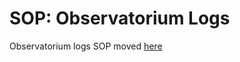 # SOP: Observatorium Logs

<!-- TOC depthTo:2 -->

Observatorium logs SOP moved [here](https://gitlab.cee.redhat.com/observatorium/configuration/tree/master/docs)
